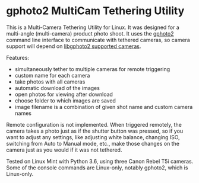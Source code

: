 # gphoto2 MultiCam Tethering Utility
This is a Multi-Camera Tethering Utility for Linux. It was designed for a multi-angle (multi-camera) product photo shoot. It uses the [gphoto2](http://gphoto.org/doc/manual/using-gphoto2.html) command line interface to communicate with tethered cameras, so camera support will depend on [libgphoto2 supported cameras](http://gphoto.org/proj/libgphoto2/support.php).

Features:
- simultaneously tether to multiple cameras for remote triggering
- custom name for each camera
- take photos with all cameras
- automatic download of the images
- open photos for viewing after download
- choose folder to which images are saved
- image filename is a combination of given shot name and custom camera names

Remote configuration is not implemented. When triggered remotely, the camera takes a photo just as if the shutter button was pressed, so if you want to adjust any settings, like adjusting white balance, changing ISO, switching from Auto to Manual mode, etc., make those changes on the camera just as you would if it was not tethered.

Tested on Linux Mint with Python 3.6, using three Canon Rebel T5i cameras.
Some of the console commands are Linux-only, notably gphoto2, which is Linux-only.
